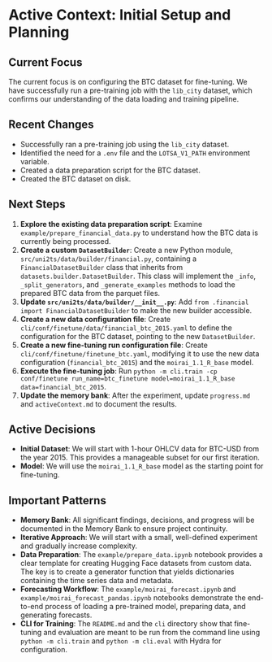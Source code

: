 # Active Context: Initial Setup and Planning

## Current Focus
The current focus is on configuring the BTC dataset for fine-tuning. We have successfully run a pre-training job with the `lib_city` dataset, which confirms our understanding of the data loading and training pipeline.

## Recent Changes
- Successfully ran a pre-training job using the `lib_city` dataset.
- Identified the need for a `.env` file and the `LOTSA_V1_PATH` environment variable.
- Created a data preparation script for the BTC dataset.
- Created the BTC dataset on disk.

## Next Steps
1.  **Explore the existing data preparation script**: Examine `example/prepare_financial_data.py` to understand how the BTC data is currently being processed.
2.  **Create a custom `DatasetBuilder`**: Create a new Python module, `src/uni2ts/data/builder/financial.py`, containing a `FinancialDatasetBuilder` class that inherits from `datasets.builder.DatasetBuilder`. This class will implement the `_info`, `_split_generators`, and `_generate_examples` methods to load the prepared BTC data from the parquet files.
3.  **Update `src/uni2ts/data/builder/__init__.py`**: Add `from .financial import FinancialDatasetBuilder` to make the new builder accessible.
4.  **Create a new data configuration file**: Create `cli/conf/finetune/data/financial_btc_2015.yaml` to define the configuration for the BTC dataset, pointing to the new `DatasetBuilder`.
5.  **Create a new fine-tuning run configuration file**: Create `cli/conf/finetune/finetune_btc.yaml`, modifying it to use the new data configuration (`financial_btc_2015`) and the `moirai_1.1_R_base` model.
6.  **Execute the fine-tuning job**: Run `python -m cli.train -cp conf/finetune run_name=btc_finetune model=moirai_1.1_R_base data=financial_btc_2015`.
7.  **Update the memory bank**: After the experiment, update `progress.md` and `activeContext.md` to document the results.

## Active Decisions
- **Initial Dataset**: We will start with 1-hour OHLCV data for BTC-USD from the year 2015. This provides a manageable subset for our first iteration.
- **Model**: We will use the `moirai_1.1_R_base` model as the starting point for fine-tuning.

## Important Patterns
- **Memory Bank**: All significant findings, decisions, and progress will be documented in the Memory Bank to ensure project continuity.
- **Iterative Approach**: We will start with a small, well-defined experiment and gradually increase complexity.
- **Data Preparation**: The `example/prepare_data.ipynb` notebook provides a clear template for creating Hugging Face datasets from custom data. The key is to create a generator function that yields dictionaries containing the time series data and metadata.
- **Forecasting Workflow**: The `example/moirai_forecast.ipynb` and `example/moirai_forecast_pandas.ipynb` notebooks demonstrate the end-to-end process of loading a pre-trained model, preparing data, and generating forecasts.
- **CLI for Training**: The `README.md` and the `cli` directory show that fine-tuning and evaluation are meant to be run from the command line using `python -m cli.train` and `python -m cli.eval` with Hydra for configuration.
